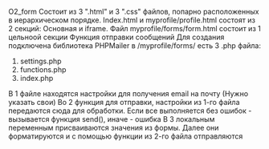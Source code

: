 O2_form
Состоит из 3 ".html" и 3 ".css" файлов, попарно расположенных в иерархическом порядке. Index.html и myprofile/profile.html состоят из 2 секций: Основная и iframe. Файл myprofile/forms/form.html состоит из 1 цельноой секции
Функция отправки сообщений
Для создания подключена библиотека PHPMailer
в /myprofile/forms/ есть 3 .php файла:

1) settings.php
2) functions.php
3) index.php

В 1 файле находятся настройки для получения email на почту (Нужно указать свои)
Во 2 функция для отправки, настройки из 1-го файла передаются сюда для обработки. Если все выполняется без ошибок - вызывается функция send(), иначе - ошибка
В 3 локальным переменным присваиваются значения из формы. Далее они форматируются и с помощью функции из 2-го файла отправляются